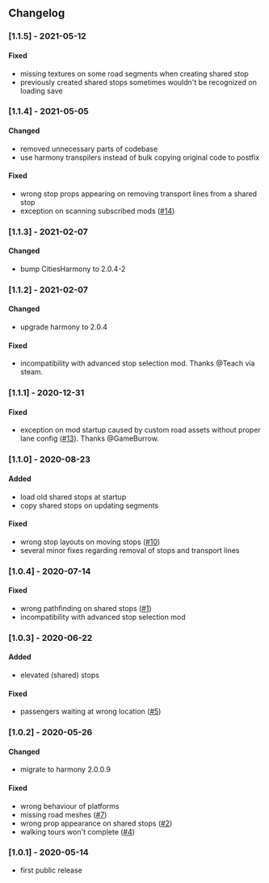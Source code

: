 ## Changelog

### [1.1.5] - 2021-05-12

#### Fixed
- missing textures on some road segments when creating shared stop
- previously created shared stops sometimes wouldn't be recognized on loading save

### [1.1.4] - 2021-05-05

#### Changed
- removed unnecessary parts of codebase
- use harmony transpilers instead of bulk copying original code to postfix
#### Fixed
- wrong stop props appearing on removing transport lines from a shared stop
- exception on scanning subscribed mods ([#14](https://github.com/CodeBardian/SharedStopEnabler/issues/14))

### [1.1.3] - 2021-02-07

#### Changed
- bump CitiesHarmony to 2.0.4-2

### [1.1.2] - 2021-02-07

#### Changed
- upgrade harmony to 2.0.4
#### Fixed
- incompatibility with advanced stop selection mod. Thanks @Teach via steam.

### [1.1.1] - 2020-12-31

#### Fixed
- exception on mod startup caused by custom road assets without proper lane config ([#13](https://github.com/CodeBardian/SharedStopEnabler/issues/13)). Thanks @GameBurrow.

### [1.1.0] - 2020-08-23

#### Added
- load old shared stops at startup
- copy shared stops on updating segments
#### Fixed
- wrong stop layouts on moving stops ([#10](https://github.com/CodeBardian/SharedStopEnabler/issues/10))
- several minor fixes regarding removal of stops and transport lines


### [1.0.4] - 2020-07-14

#### Fixed
- wrong pathfinding on shared stops ([#1](https://github.com/CodeBardian/SharedStopEnabler/issues/1))
- incompatibility with advanced stop selection mod

### [1.0.3] - 2020-06-22

#### Added
- elevated (shared) stops
#### Fixed
- passengers waiting at wrong location ([#5](https://github.com/CodeBardian/SharedStopEnabler/issues/5))

### [1.0.2] - 2020-05-26

#### Changed
- migrate to harmony 2.0.0.9
#### Fixed
- wrong behaviour of platforms
- missing road meshes ([#7](https://github.com/CodeBardian/SharedStopEnabler/issues/7))
- wrong prop appearance on shared stops ([#2](https://github.com/CodeBardian/SharedStopEnabler/issues/2))
- walking tours won't complete ([#4](https://github.com/CodeBardian/SharedStopEnabler/issues/4))

### [1.0.1] - 2020-05-14
- first public release
